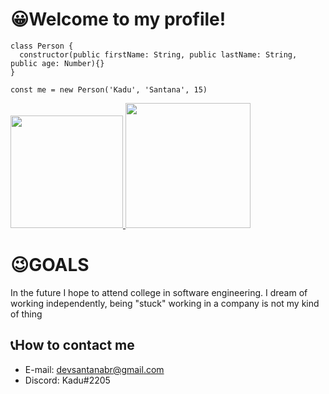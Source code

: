 # 😀Welcome to my profile!

```
class Person {
  constructor(public firstName: String, public lastName: String, public age: Number){} 
}

const me = new Person('Kadu', 'Santana', 15)
```
<div>
  <a href="https://github.com/KaduSantanaDev/SantanaDEVbr">
  <img height="180em" src="https://github-readme-stats.vercel.app/api?username=KaduSantanaDev&show_icons=true&theme=radical"/>
  <img height="200em" src="https://github-readme-stats.vercel.app/api/top-langs/?username=KaduSantanaDev&langs_count=8&theme=radical"/>
  </a>

</div>

# 😉GOALS
 
In the future I hope to attend college in software engineering. I dream of working independently, being "stuck" working in a company is not my kind of thing

## 📞How to contact me

- E-mail: devsantanabr@gmail.com
- Discord: Kadu#2205
